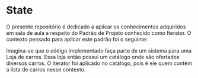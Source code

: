 # State
<div>
  <p>O presente repositório é dedicado a aplicar os conhecimentos adquiridos em sala de aula a respeito do Padrão de Projeto conhecido como Iterator. O contexto pensado para aplicar este padrão foi o seguinte:</p>

  <p>Imagina-se que o código implementado faça parte de um sistema para uma Loja de carros. Essa loja então possui um catálogo onde são ofertados diversos carros. O Iterator foi aplicado no catálogo, pois é ele quem contém a lista de carros nesse contexto.</p>
</div>
